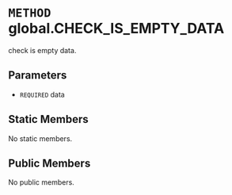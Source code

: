 # `METHOD` global.CHECK_IS_EMPTY_DATA
check is empty data.

## Parameters
* `REQUIRED` data 

## Static Members
No static members.

## Public Members
No public members.
